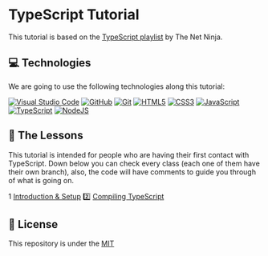 # TypeScript Tutorial

This tutorial is based on the [TypeScript playlist](https://www.youtube.com/playlist?list=PL4cUxeGkcC9gUgr39Q_yD6v-bSyMwKPUI) by The Net Ninja.

## 💻 Technologies
We are going to use the following technologies along this tutorial:

[<img alt="Visual Studio Code" src="https://img.shields.io/badge/VisualStudioCode-0078d7.svg?style=for-the-badge&logo=visual-studio-code&logoColor=white"/>][vscode]
[<img alt="GitHub" src="https://img.shields.io/badge/github-%23121011.svg?style=for-the-badge&logo=github&logoColor=white"/>][github]
[<img alt="Git" src="https://img.shields.io/badge/git-%23F05033.svg?style=for-the-badge&logo=git&logoColor=white"/>][git]
[<img alt="HTML5" src="https://img.shields.io/badge/html5-%23E34F26.svg?style=for-the-badge&logo=html5&logoColor=white"/>][html]
[<img alt="CSS3" src="https://img.shields.io/badge/css3-%231572B6.svg?style=for-the-badge&logo=css3&logoColor=white"/>][css]
[<img alt="JavaScript" src="https://img.shields.io/badge/javascript-%23323330.svg?style=for-the-badge&logo=javascript&logoColor=%23F7DF1E"/>][javascript]
[<img alt="TypeScript" src="https://img.shields.io/badge/typescript-%23007ACC.svg?style=for-the-badge&logo=typescript&logoColor=white"/>][typescript]
[<img alt="NodeJS" src="https://img.shields.io/badge/node.js-%2343853D.svg?style=for-the-badge&logo=node-dot-js&logoColor=white"/>][node]

## 🤔 The Lessons
This tutorial is intended for people who are having their first contact with TypeScript. Down below you can check every class (each one of them have their own branch), also, the code will have comments to guide you through of what is going on.

1️ [Introduction & Setup](https://github.com/Henrique-Peixoto/typescript-the-net-ninja/tree/lesson-1)
2️⃣ [Compiling TypeScript](https://github.com/Henrique-Peixoto/typescript-the-net-ninja/tree/lesson-2)

## 📝 License
This repository is under the [MIT](LICENSE)

[vscode]:https://code.visualstudio.com/
[html]:https://developer.mozilla.org/en-US/docs/Web/HTML
[css]:https://developer.mozilla.org/en-US/docs/Web/CSS
[javascript]:https://developer.mozilla.org/en-US/docs/Web/JavaScript
[typescript]:https://www.typescriptlang.org/
[github]:https://github.com/
[git]:https://git-scm.com/
[node]:https://nodejs.org/en/
